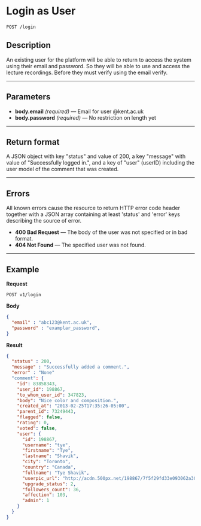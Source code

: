 # Login as User

    POST /login

## Description
An existing user for the platform will be able to return to access the system using their email and password. So they will be able to use and access the lecture recordings. Before they must verify using the email verify.

***

## Parameters
- **body.email** _(required)_ — Email for user @kent.ac.uk
- **body.password** _(required)_ — No restriction on length yet

***

## Return format
A JSON object with key "status" and value of 200, a key "message" with value of "Successfully logged in.", and a key of "user" (userID) including the user model of the comment that was created.

***

## Errors
All known errors cause the resource to return HTTP error code header together with a JSON array containing at least 'status' and 'error' keys describing the source of error.

- **400 Bad Request** — The body of the user was not specified or in bad format.
- **404 Not Found** — The specified user was not found.

***

## Example
**Request**

    POST v1/login

**Body**
``` json
{
  "email" : "abc123@kent.ac.uk",
  "password" : "examplar_password",
}
```
**Result**
``` json
{
  "status" : 200,
  "message" : "Successfully added a comment.",
  "error" : "None"
  "comment": {
    "id": 83858343,
    "user_id": 198867,
    "to_whom_user_id": 347823,
    "body": "Nice color and composition.",
    "created_at": "2013-02-25T17:35:26-05:00",
    "parent_id": 73249443,
    "flagged": false,
    "rating": 0,
    "voted": false,
    "user": {
      "id": 198867,
      "username": "tye",
      "firstname": "Tye",
      "lastname": "Shavik",
      "city": "Toronto",
      "country": "Canada",
      "fullname": "Tye Shavik",
      "userpic_url": "http://acdn.500px.net/198867/7f5f29fd33e093062a30e2bf3a9e605c446ba960/1.jpg?29",
      "upgrade_status": 2,
      "followers_count": 36,
      "affection": 103,
      "admin": 1
    }
  }
}
```

[OAuth]: https://github.com/500px/api-documentation/tree/master/authentication